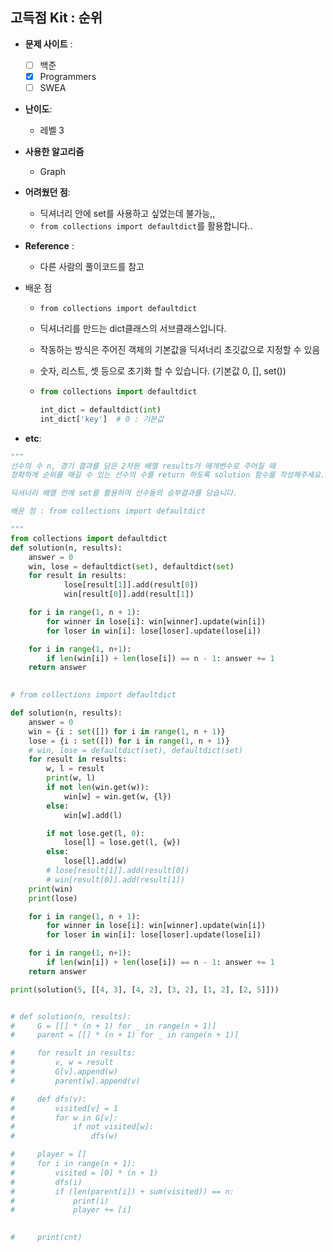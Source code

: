 
## 고득점 Kit :  순위

- **문제 사이트** : 
  - [ ] 백준
  - [x] Programmers
  - [ ] SWEA

- **난이도**:
  - 레벨 3

- **사용한 알고리즘**
  - Graph

- **어려웠던 점**:
  - 딕셔너리 안에 set를 사용하고 싶었는데 불가능,,
  - `from collections import defaultdict`를 활용합니다..

- **Reference** :
  - 다른 사람의 풀이코드를 참고

- 배운 점

  - `from collections import defaultdict`

  - 딕셔너리를 만드는 dict클래스의 서브클래스입니다.

  - 작동하는 방식은 주어진 객체의 기본값을 딕셔너리 초깃값으로 지정할 수 있음

  - 숫자, 리스트, 셋 등으로 초기화 할 수 있습니다. (기본값 0, [], set())

  - ```python
    from collections import defaultdict

    int_dict = defaultdict(int)
    int_dict['key']  # 0 : 기본값
    ```

- **etc**:


```python
"""
선수의 수 n, 경기 결과를 담은 2차원 배열 results가 매개변수로 주어질 때 
정확하게 순위를 매길 수 있는 선수의 수를 return 하도록 solution 함수를 작성해주세요.

딕셔너리 배열 안에 set를 활용하여 선수들의 승부결과를 담습니다.

배운 점 : from collections import defaultdict

"""
from collections import defaultdict
def solution(n, results):
    answer = 0
    win, lose = defaultdict(set), defaultdict(set)
    for result in results:
            lose[result[1]].add(result[0])
            win[result[0]].add(result[1])

    for i in range(1, n + 1):
        for winner in lose[i]: win[winner].update(win[i])
        for loser in win[i]: lose[loser].update(lose[i])

    for i in range(1, n+1):
        if len(win[i]) + len(lose[i]) == n - 1: answer += 1
    return answer

    
# from collections import defaultdict

def solution(n, results):
    answer = 0
    win = {i : set([]) for i in range(1, n + 1)}
    lose = {i : set([]) for i in range(1, n + 1)}
    # win, lose = defaultdict(set), defaultdict(set)
    for result in results:
        w, l = result
        print(w, l)
        if not len(win.get(w)):
            win[w] = win.get(w, {l})
        else:
            win[w].add(l)

        if not lose.get(l, 0):
            lose[l] = lose.get(l, {w})
        else:
            lose[l].add(w)
        # lose[result[1]].add(result[0])
        # win[result[0]].add(result[1])
    print(win)
    print(lose)

    for i in range(1, n + 1):
        for winner in lose[i]: win[winner].update(win[i])
        for loser in win[i]: lose[loser].update(lose[i])

    for i in range(1, n+1):
        if len(win[i]) + len(lose[i]) == n - 1: answer += 1
    return answer

print(solution(5, [[4, 3], [4, 2], [3, 2], [1, 2], [2, 5]]))


# def solution(n, results):
#     G = [[] * (n + 1) for _ in range(n + 1)]
#     parent = [[] * (n + 1) for _ in range(n + 1)]

#     for result in results:
#         v, w = result
#         G[v].append(w)
#         parent[w].append(v)

#     def dfs(v):
#         visited[v] = 1
#         for w in G[v]:
#             if not visited[w]:
#                 dfs(w)

#     player = []
#     for i in range(n + 1):
#         visited = [0] * (n + 1)
#         dfs(i)
#         if (len(parent[i]) + sum(visited)) == n:
#             print(i)
#             player += [i]
        

#     print(cnt)          
```

